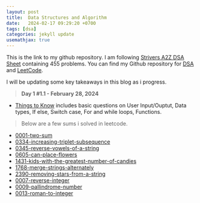 ```yaml
---
layout: post
title:  Data Structures and Algorithm
date:   2024-02-17 09:29:20 +0700
tags: [dsa]
categories: jekyll update
usemathjax: true
---
```


This is the link to my github repository. I am following [Strivers A2Z DSA Sheet](https://takeuforward.org/strivers-a2z-dsa-course/strivers-a2z-dsa-course-sheet-2/) containing 455 problems. You can find my Github repository for [DSA](https://github.com/ksamaarora/DSA) and [LeetCode](https://www.youtube.com/redirect?event=video_description&redir_token=QUFFLUhqbVc2aXgtYXE4VGp1MkVvT0MxLWNNYjE3M1J1d3xBQ3Jtc0ttdnVseFhwS1VueE0zVlFCTnFIb1BCbWJVbjVCTjYtOXBBalg4bWk3SU1TVFE1cGZ3Y2E2Ui1YUUpXU2JPNnhURVpMTkNkeUQ1UHFDWjlIVDI2Z2UzTnZZSzBMWjNISjEycWpZamtxYU1tYndkTS1rVQ&q=https%3A%2F%2Fdocs.google.com%2Fspreadsheets%2Fd%2F1-wKcV99KtO91dXdPkwmXGTdtyxAfk1mbPXQg81R9sFE%2Fedit%3Fusp%3Dsharing&v=NXQi_g1pVqI). 

I will be updating some key takeaways in this blog as i progress.

> __Day 1 #1.1 - February 28, 2024__
- [Things to Know](https://github.com/ksamaarora/DSA/tree/main/1_LearnTheBasics/1.1_ThingsToKnow) includes basic questions on User Input/Ouptut, Data types, If else, Switch case, For and while loops, Functions.

> Below are a few sums i solved in leetcode.
- [0001-two-sum](https://github.com/ksamaarora/LeetCode/tree/main/0001-two-sum)
- [0334-increasing-triplet-subsequence](https://github.com/ksamaarora/LeetCode/tree/main/0334-increasing-triplet-subsequence)
- [0345-reverse-vowels-of-a-string](https://github.com/ksamaarora/LeetCode/tree/main/0345-reverse-vowels-of-a-string)
- [0605-can-place-flowers](https://github.com/ksamaarora/LeetCode/tree/main/0605-can-place-flowers)
- [1431-kids-with-the-greatest-number-of-candies](https://github.com/ksamaarora/LeetCode/tree/main/1431-kids-with-the-greatest-number-of-candies)
- [1768-merge-strings-alternately](https://github.com/ksamaarora/LeetCode/tree/main/1768-merge-strings-alternately)
- [2390-removing-stars-from-a-string](https://github.com/ksamaarora/LeetCode/tree/main/2390-removing-stars-from-a-string)
- [0007-reverse-integer](https://github.com/ksamaarora/LeetCode/tree/main/0007-reverse-integer)
- [0009-pallindrome-number](https://github.com/ksamaarora/LeetCode/tree/main/0009-palindrome-number)
- [0013-roman-to-integer](https://github.com/ksamaarora/LeetCode/tree/main/0013-roman-to-integer)

<!-- ### RECURSION

### DYNAMIC PROGRAMMING

### STRINGS

### MATHS

#### GREEDY

### DFS

### TREE

### HASH TABLE

### BINARY SEARCH

### BFS

### TWO POINTER

### STACK

### DESIGN

### GRAPH

### BIT MANIPULATION

### LINKED LIST

### HEAP

### SLIDING WINDOW

### TREE

### SEGMENT TREE -->
